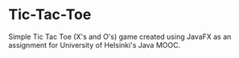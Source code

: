 # Tic-Tac-Toe


Simple Tic Tac Toe (X's and O's) game created using JavaFX as an assignment for University of Helsinki's Java MOOC.

